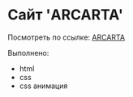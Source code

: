 <h1>Сайт 'ARCARTA'</h1>
<p>Посмотреть по ссылке: <a href="https://inziliaziganshina.github.io/arcarta/">ARCARTA</a></p>
<p>Выполнено:</p>
<ul>
  <li>html</li>
  <li>css</li>
  <li>css анимация</li>
</ul>

